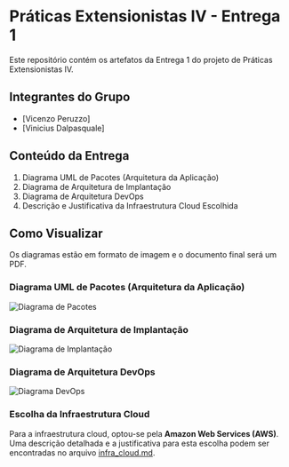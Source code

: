 # Práticas Extensionistas IV - Entrega 1

Este repositório contém os artefatos da Entrega 1 do projeto de Práticas Extensionistas IV.

## Integrantes do Grupo

- [Vicenzo Peruzzo]
- [Vinicius Dalpasquale]

## Conteúdo da Entrega

1. Diagrama UML de Pacotes (Arquitetura da Aplicação)
2. Diagrama de Arquitetura de Implantação
3. Diagrama de Arquitetura DevOps
4. Descrição e Justificativa da Infraestrutura Cloud Escolhida

## Como Visualizar

Os diagramas estão em formato de imagem e o documento final será um PDF.



### Diagrama UML de Pacotes (Arquitetura da Aplicação)

![Diagrama de Pacotes](https://private-us-east-1.manuscdn.com/sessionFile/7bXsaww3YpVysbNPMpUvGu/sandbox/SghKmoJvNC2MH20TE0SwMS-images_1759686210194_na1fn_L2hvbWUvdWJ1bnR1L1ByYXRpY2FzRXh0ZW5zaW9uaXN0YXNJVi9kaWFncmFtYV9wYWNvdGVz.png?Policy=eyJTdGF0ZW1lbnQiOlt7IlJlc291cmNlIjoiaHR0cHM6Ly9wcml2YXRlLXVzLWVhc3QtMS5tYW51c2Nkbi5jb20vc2Vzc2lvbkZpbGUvN2JYc2F3dzNZcFZ5c2JOUE1wVXZHdS9zYW5kYm94L1NnaEttb0p2TkMyTUgyMFRFMFN3TVMtaW1hZ2VzXzE3NTk2ODYyMTAxOTRfbmExZm5fTDJodmJXVXZkV0oxYm5SMUwxQnlZWFJwWTJGelJYaDBaVzV6YVc5dWFYTjBZWE5KVmk5a2FXRm5jbUZ0WVY5d1lXTnZkR1Z6LnBuZyIsIkNvbmRpdGlvbiI6eyJEYXRlTGVzc1RoYW4iOnsiQVdTOkVwb2NoVGltZSI6MTc5ODc2MTYwMH19fV19&Key-Pair-Id=K2HSFNDJXOU9YS&Signature=bX3y3LWv1CcZqfuG5xvmW5b0sQkAWvDJesyNcHK~N7arEs4gA~qjsX02JEM~C0UJ4MbxtBvhPIAsrmWqINFxnuAO8KlDPclbXQbiaDVK4YfECxOU5ie04lrxPD2-dTGT3R95LF8w4ANo8GxhUNmkM8GOjQQK52rWA1up27njY10VYEkQa--o2FiIdGYeCWCaO4i7Rg3lq~Gn9CfHj97OLBlHxA9vJfIDq0ACy~eXjeF9fCB89wlrQCT8KQP0Flqc9v1Cm36nz6zov0QYqSKKaS0cKOE80gbu99GT-N0HVKT94Qb8fQABCzARa~~J-6ONkn5thVQI5nIO29B-qhcLkg__)



### Diagrama de Arquitetura de Implantação

![Diagrama de Implantação](https://private-us-east-1.manuscdn.com/sessionFile/7bXsaww3YpVysbNPMpUvGu/sandbox/SghKmoJvNC2MH20TE0SwMS-images_1759686210195_na1fn_L2hvbWUvdWJ1bnR1L1ByYXRpY2FzRXh0ZW5zaW9uaXN0YXNJVi9kaWFncmFtYV9pbXBsYW50YWNhbw.png?Policy=eyJTdGF0ZW1lbnQiOlt7IlJlc291cmNlIjoiaHR0cHM6Ly9wcml2YXRlLXVzLWVhc3QtMS5tYW51c2Nkbi5jb20vc2Vzc2lvbkZpbGUvN2JYc2F3dzNZcFZ5c2JOUE1wVXZHdS9zYW5kYm94L1NnaEttb0p2TkMyTUgyMFRFMFN3TVMtaW1hZ2VzXzE3NTk2ODYyMTAxOTVfbmExZm5fTDJodmJXVXZkV0oxYm5SMUwxQnlZWFJwWTJGelJYaDBaVzV6YVc5dWFYTjBZWE5KVmk5a2FXRm5jbUZ0WVY5cGJYQnNZVzUwWVdOaGJ3LnBuZyIsIkNvbmRpdGlvbiI6eyJEYXRlTGVzc1RoYW4iOnsiQVdTOkVwb2NoVGltZSI6MTc5ODc2MTYwMH19fV19&Key-Pair-Id=K2HSFNDJXOU9YS&Signature=WaIuocQcp2mhfmUadlSRXANZW~4w3200q18nz15TD0NRyKy8DRHMJYWrJTWTpaEBbPMT2IJkhZtdS90k-PawK5hj-J8pulZWE2FbqEoNu-TITmiYRpcip~2uk1DTL~i-sbGFPZEysPduCNBWsPOw2x2btNdmlDVjyJtjYNDrEGNHI-Qy8-WipCfPtz0SlRbtq3VloOJTmiU-VFxnygkA~yp6OIQjidh89Lk~ZDF-xI3TqcEUx~hvLSKyqSvL4D3WtrpakEwoGrBxkHrH96BLgSM6XFD4s7ZRnz-VVZ5n5rPnQXx4~Z78GC8L3FfPegFVODw2zWkpcZ9XAYbbjgSC4w__)



### Diagrama de Arquitetura DevOps

![Diagrama DevOps](https://private-us-east-1.manuscdn.com/sessionFile/7bXsaww3YpVysbNPMpUvGu/sandbox/SghKmoJvNC2MH20TE0SwMS-images_1759686210196_na1fn_L2hvbWUvdWJ1bnR1L1ByYXRpY2FzRXh0ZW5zaW9uaXN0YXNJVi9kaWFncmFtYV9kZXZvcHM.png?Policy=eyJTdGF0ZW1lbnQiOlt7IlJlc291cmNlIjoiaHR0cHM6Ly9wcml2YXRlLXVzLWVhc3QtMS5tYW51c2Nkbi5jb20vc2Vzc2lvbkZpbGUvN2JYc2F3dzNZcFZ5c2JOUE1wVXZHdS9zYW5kYm94L1NnaEttb0p2TkMyTUgyMFRFMFN3TVMtaW1hZ2VzXzE3NTk2ODYyMTAxOTZfbmExZm5fTDJodmJXVXZkV0oxYm5SMUwxQnlZWFJwWTJGelJYaDBaVzV6YVc5dWFYTjBZWE5KVmk5a2FXRm5jbUZ0WVY5a1pYWnZjSE0ucG5nIiwiQ29uZGl0aW9uIjp7IkRhdGVMZXNzVGhhbiI6eyJBV1M6RXBvY2hUaW1lIjoxNzk4NzYxNjAwfX19XX0_&Key-Pair-Id=K2HSFNDJXOU9YS&Signature=j4Yqhpw3s7-jvz3oRyikIAxHfK5B6Ep2q3uKGu-s9BeFNqu~CjxT0TdxiLj3jtEuIxYX9q-oa-QtwPC2BUNy9OC4hyE-6SOqSPPUruli3-IevY2JCRmnuZJYgukTBNqPyshGrc06KIv87tXFhqEAhbILTvhKSvOzgRp4aq~YftNwgqV1GVyG8N5T7X-FNu3OQHgyhpMOfngteumwZXGbnbyZebxy~xfpwhXqPp0EpWr1YifC0gOFSXt5E3IRT83BlVDTo3wiGV8EisJLY9RwftdKw2l6SJ8X2~a-Mdl-cjbuMnTBGBz~f28Qwz4Oa~RQcPhGfjbJ0-hhs6H-sA838g__)



### Escolha da Infraestrutura Cloud

Para a infraestrutura cloud, optou-se pela **Amazon Web Services (AWS)**. Uma descrição detalhada e a justificativa para esta escolha podem ser encontradas no arquivo [infra_cloud.md](infra_cloud.md).

